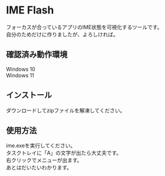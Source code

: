 # IME Flash

フォーカスが合っているアプリのIME状態を可視化するツールです。  
自分のためだけに作りましたが、よろしければ。  

## 確認済み動作環境
Windows 10  
Windows 11  

## インストール
ダウンロードしてzipファイルを解凍してください。

## 使用方法
ime.exeを実行してください。  
タスクトレイに「A」の文字が出たら大丈夫です。  
右クリックでメニューが出ます。  
あとはだいたいわかります。  
